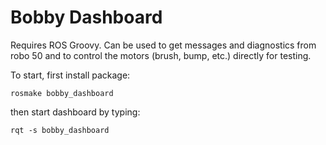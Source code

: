 # Bobby Dashboard

Requires ROS Groovy. Can be used to get messages and diagnostics from robo 50 and to control the motors (brush, bump, etc.) directly for testing.

To start, first install package:

	rosmake bobby_dashboard

then start dashboard by typing:

	rqt -s bobby_dashboard

